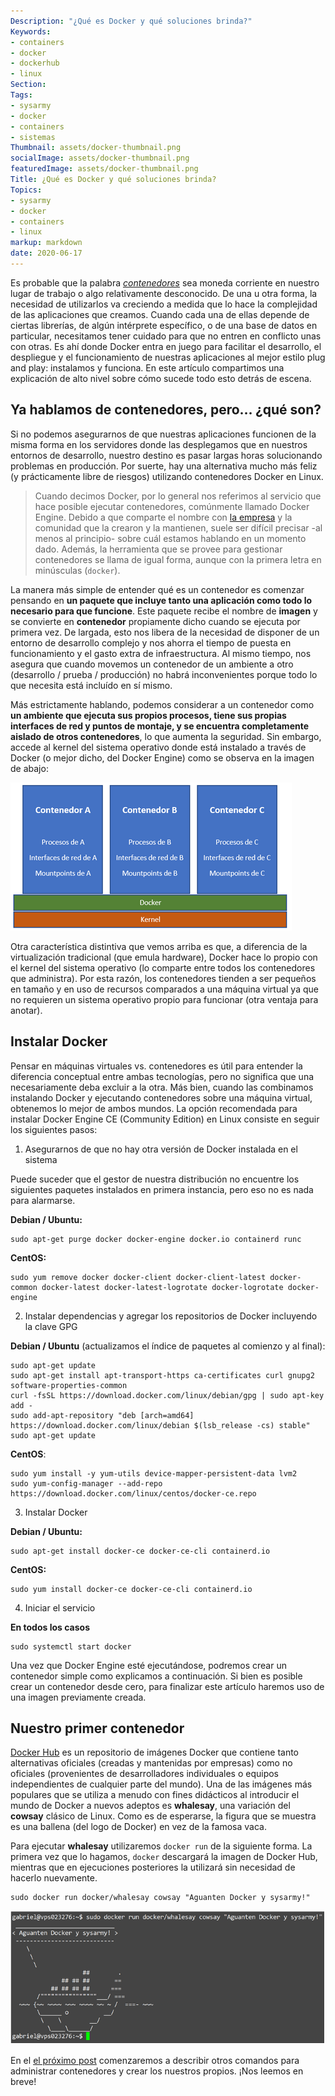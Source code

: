 ```yaml
---
Description: "¿Qué es Docker y qué soluciones brinda?"
Keywords:
- containers 
- docker
- dockerhub
- linux
Section: 
Tags:
- sysarmy
- docker
- containers
- sistemas
Thumbnail: assets/docker-thumbnail.png
socialImage: assets/docker-thumbnail.png
featuredImage: assets/docker-thumbnail.png
Title: ¿Qué es Docker y qué soluciones brinda?
Topics:
- sysarmy
- docker
- containers
- linux
markup: markdown
date: 2020-06-17
---
```


Es probable que la palabra [_contenedores_](https://www.docker.com/resources/what-container) sea moneda corriente en nuestro lugar de trabajo o algo relativamente desconocido. De una u otra forma, la necesidad de utilizarlos va creciendo a medida que lo hace la complejidad de las aplicaciones que creamos. Cuando cada una de ellas depende de ciertas librerías, de algún intérprete específico, o de una base de datos en particular, necesitamos tener cuidado para que no entren en conflicto unas con otras. Es ahí donde Docker entra en juego para facilitar el desarrollo, el despliegue y el funcionamiento de nuestras aplicaciones al mejor estilo plug and play: instalamos y funciona. En este artículo compartimos una explicación de alto nivel sobre cómo sucede todo esto detrás de escena.

## Ya hablamos de contenedores, pero… ¿qué son?

Si no podemos asegurarnos de que nuestras aplicaciones funcionen de la misma forma en los servidores donde las desplegamos que en nuestros entornos de desarrollo, nuestro destino es pasar largas horas solucionando problemas en producción. Por suerte, hay una alternativa mucho más feliz (y prácticamente libre de riesgos) utilizando contenedores Docker en Linux.

> Cuando decimos Docker, por lo general nos referimos al servicio que hace posible ejecutar contenedores, comúnmente llamado Docker Engine. Debido a que comparte el nombre con [la empresa](https://www.docker.com/) y la comunidad que la crearon y la mantienen, suele ser difícil precisar -al menos al principio- sobre cuál estamos hablando en un momento dado. Además, la herramienta que se provee para gestionar contenedores se llama de igual forma, aunque con la primera letra en minúsculas (`docker`). 

La manera más simple de entender qué es un contenedor es comenzar pensando en **un paquete que incluye tanto una aplicación como todo lo necesario para que funcione**. Este paquete recibe el nombre de **imagen** y se convierte en **contenedor** propiamente dicho cuando se ejecuta por primera vez. De largada, esto nos libera de la necesidad de disponer de un entorno de desarrollo complejo y nos ahorra el tiempo de puesta en funcionamiento y el gasto extra de infraestructura. Al mismo tiempo, nos asegura que cuando movemos un contenedor de un ambiente a otro (desarrollo / prueba / producción) no habrá inconvenientes porque todo lo que necesita está incluído en sí mismo. 

Más estrictamente hablando, podemos considerar a un contenedor como **un ambiente que ejecuta sus propios procesos, tiene sus propias interfaces de red y puntos de montaje, y se encuentra completamente aislado de otros contenedores**, lo que aumenta la seguridad. Sin embargo, accede al kernel del sistema operativo donde está instalado a través de Docker (o mejor dicho, del Docker Engine) como se observa en la imagen de abajo:

![Estructura de Docker](assets/estructura-docker.png)

Otra característica distintiva que vemos arriba es que, a diferencia de la virtualización tradicional (que emula hardware), Docker hace lo propio con el kernel del sistema operativo (lo comparte entre todos los contenedores que administra). Por esta razón, los contenedores tienden a ser pequeños en tamaño y en uso de recursos comparados a una máquina virtual ya que no requieren un sistema operativo propio para funcionar (otra ventaja para anotar).

## Instalar Docker

Pensar en máquinas virtuales vs. contenedores es útil para entender la diferencia conceptual entre ambas tecnologías, pero no significa que una necesariamente deba excluir a la otra. Más bien, cuando las combinamos instalando Docker y ejecutando contenedores sobre una máquina virtual, obtenemos lo mejor de ambos mundos.
La opción recomendada para instalar Docker Engine CE (Community Edition) en Linux consiste en seguir los siguientes pasos:

1. Asegurarnos de que no hay otra versión de Docker instalada en el sistema 

Puede suceder que el gestor de nuestra distribución no encuentre los siguientes paquetes instalados en primera instancia, pero eso no es nada para alarmarse.

**Debian / Ubuntu:**

    sudo apt-get purge docker docker-engine docker.io containerd runc

**CentOS:**

    sudo yum remove docker docker-client docker-client-latest docker-common docker-latest docker-latest-logrotate docker-logrotate docker-engine

2. Instalar dependencias y agregar los repositorios de Docker incluyendo la clave GPG

**Debian / Ubuntu** (actualizamos el índice de paquetes al comienzo y al final):

    sudo apt-get update
    sudo apt-get install apt-transport-https ca-certificates curl gnupg2 software-properties-common
    curl -fsSL https://download.docker.com/linux/debian/gpg | sudo apt-key add -
    sudo add-apt-repository "deb [arch=amd64] https://download.docker.com/linux/debian $(lsb_release -cs) stable"
    sudo apt-get update

**CentOS**:

    sudo yum install -y yum-utils device-mapper-persistent-data lvm2
    sudo yum-config-manager --add-repo https://download.docker.com/linux/centos/docker-ce.repo

3. Instalar Docker

**Debian / Ubuntu:**

    sudo apt-get install docker-ce docker-ce-cli containerd.io

**CentOS:**

    sudo yum install docker-ce docker-ce-cli containerd.io

4. Iniciar el servicio

**En todos los casos**

    sudo systemctl start docker

Una vez que Docker Engine esté ejecutándose, podremos crear un contenedor simple como explicamos a continuación. Si bien es posible crear un contenedor desde cero, para finalizar este artículo haremos uso de una imagen previamente creada.

## Nuestro primer contenedor

[Docker Hub](https://hub.docker.com/) es un repositorio de imágenes Docker que contiene tanto alternativas oficiales (creadas y mantenidas por empresas) como no oficiales (provenientes de desarrolladores individuales o equipos independientes de cualquier parte del mundo). Una de las imágenes más populares que se utiliza a menudo con fines didácticos al introducir el mundo de Docker a nuevos adeptos es **whalesay**, una variación del **cowsay** clásico de Linux. Como es de esperarse, la figura que se muestra es una ballena (del logo de Docker) en vez de la famosa vaca.

Para ejecutar **whalesay** utilizaremos `docker run` de la siguiente forma. La primera vez que lo hagamos, `docker` descargará la imagen de Docker Hub, mientras que en ejecuciones posteriores la utilizará sin necesidad de hacerlo nuevamente.

    sudo docker run docker/whalesay cowsay "Aguanten Docker y sysarmy!"

![Ejecución de whalesay](assets/docker-whalesay-sysarmy.png)

En el [el próximo post](posts/docker-comandos-basicos-primera-parte)  comenzaremos a describir otros comandos para administrar contenedores y crear los nuestros propios. ¡Nos leemos en breve!
